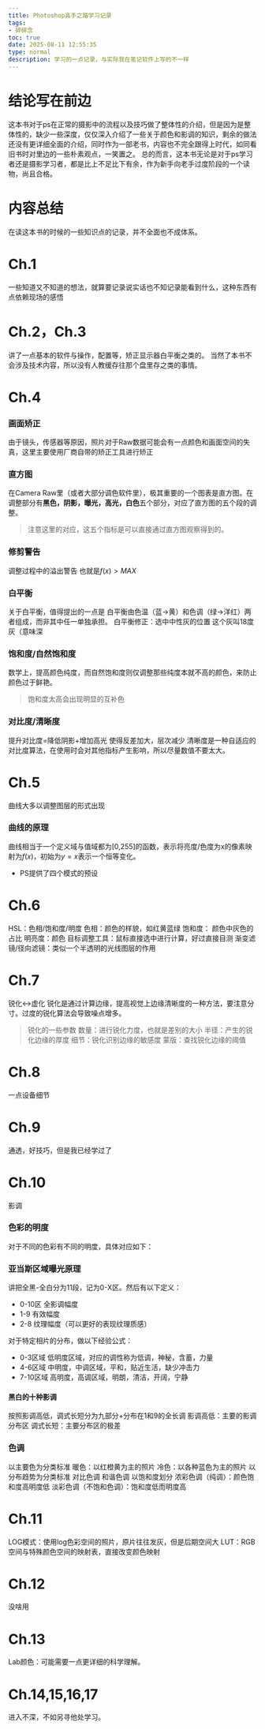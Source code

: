 ```yaml
---
title: Photoshop高手之路学习记录
tags: 
- 碎碎念
toc: true
date: 2025-08-11 12:55:35
type: normal
description: 学习的一点记录，与实际我在笔记软件上写的不一样
---
```

# 结论写在前边
这本书对于ps在正常的摄影中的流程以及技巧做了整体性的介绍，但是因为是整体性的，缺少一些深度，仅仅深入介绍了一些关于颜色和影调的知识，剩余的做法还没有更详细全面的介绍，同时作为一部老书，内容也不完全跟得上时代，如同看旧书时对里边的一些朴素观点，一笑置之。
总的而言，这本书无论是对于ps学习者还是摄影学习者，都是比上不足比下有余，作为新手向老手过度阶段的一个读物，尚且合格。
# 内容总结
在读这本书的时候的一些知识点的记录，并不全面也不成体系。
# Ch.1
一些知道又不知道的想法，就算要记录说实话也不知记录能看到什么，这种东西有点依赖现场的感悟
# Ch.2，Ch.3
讲了一点基本的软件与操作，配置等，矫正显示器白平衡之类的。
当然了本书不会涉及技术内容，所以没有人教缓存往那个盘里存之类的事情。
# Ch.4
### 画面矫正
由于镜头，传感器等原因，照片对于Raw数据可能会有一点颜色和画面空间的失真，这里主要使用厂商自带的矫正工具进行矫正
### 直方图
在Camera Raw里（或者大部分调色软件里），极其重要的一个图表是直方图。在调整部分有**黑色，阴影，曝光，高光，白色**五个部分，对应了直方图的五个段的调整。
> 注意这里的对应，这五个指标是可以直接通过直方图观察得到的。

### 修剪警告
调整过程中的溢出警告
也就是$f(x)>MAX$

### 白平衡
关于白平衡，值得提出的一点是
白平衡由色温（蓝→黄）和色调（绿→洋红）两者组成，而非其中任一单独承担。
白平衡修正：选中中性灰的位置
这个灰叫18度灰（意味深
### 饱和度/自然饱和度
数学上，提高颜色纯度，而自然饱和度则仅调整那些纯度本就不高的颜色，来防止颜色过于鲜艳。
> 饱和度太高会出现明显的互补色

### 对比度/清晰度
提升对比度=降低阴影+增加高光
使得反差加大，层次减少
清晰度是一种自适应的对比度算法，在使用时会对其他指标产生影响，所以尽量数值不要太大。
# Ch.5
曲线大多以调整图层的形式出现
### 曲线的原理
曲线相当于一个定义域与值域都为\[0,255\]的函数，表示将亮度/色度为x的像素映射为$f(x)$，初始为$y=x$表示一个恒等变化。
* PS提供了四个模式的预设

# Ch.6
HSL：色相/饱和度/明度
色相：颜色的样貌，如红黄蓝绿
饱和度： 颜色中灰色的占比
明亮度：颜色
目标调整工具：鼠标直接选中进行计算，好过直接目测
渐变滤镜/径向滤镜：类似一个半透明的光线图层的作用
# Ch.7
锐化<->虚化
锐化是通过计算边缘，提高视觉上边缘清晰度的一种方法，要注意分寸。过度的锐化算法会导致噪点增多。
> 锐化的一些参数
> 数量：进行锐化力度，也就是差别的大小
> 半径：产生的锐化边缘的厚度
> 细节：锐化识别边缘的敏感度
> 蒙版：查找锐化边缘的阈值

# Ch.8
一点设备细节
# Ch.9
通透，好技巧，但是我已经学过了
# Ch.10
影调
### 色彩的明度
对于不同的色彩有不同的明度，具体对应如下：

### 亚当斯区域曝光原理
讲把全黑-全白分为11段，记为0-Ⅹ区。然后有以下定义：
* 0-10区 全影调幅度
* 1-9 有效幅度
* 2-8 纹理幅度（可以更好的表现纹理质感）

对于特定相片的分布，做以下经验公式：
* 0-3区域 低明度区域，对应的调性称为低调，神秘，含蓄，力量
* 4-6区域 中明度，中调区域，平和，贴近生活，缺少冲击力
* 7-10区域 高明度，高调区域，明朗，清洁，开阔，宁静

#### 黑白的十种影调
按照影调高低，调式长短分为九部分+分布在1和9的全长调
影调高低：主要的影调分布区
调式长短：主要分布区的极差

### 色调
以主要色为分类标准
暖色：以红橙黄为主的照片
冷色：以各种蓝色为主的照片
以分布趋势为分类标准
对比色调
和谐色调
以饱和度划分
浓彩色调（纯调）：颜色饱和度高明度低
淡彩色调（不饱和色调）：饱和度低而明度高
# Ch.11
LOG模式：使用log色彩空间的照片，原片往往发灰，但是后期空间大
LUT：RGB空间与特殊颜色空间的映射表，直接改变颜色映射
# Ch.12
没啥用
# Ch.13
Lab颜色：可能需要一点更详细的科学理解。
# Ch.14,15,16,17
进入不深，不如另寻他处学习。